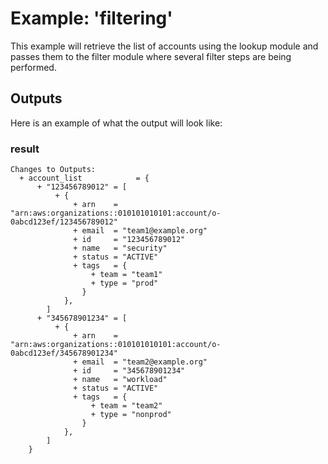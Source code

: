 # Example: 'filtering'

This example will retrieve the list of accounts using the lookup module and passes them to the filter
module where several filter steps are being performed.

## Outputs

Here is an example of what the output will look like:

### result

```text
Changes to Outputs:
  + account_list            = {
      + "123456789012" = [
          + {
              + arn    = "arn:aws:organizations::010101010101:account/o-0abcd123ef/123456789012"
              + email  = "team1@example.org"
              + id     = "123456789012"
              + name   = "security"
              + status = "ACTIVE"
              + tags   = {
                  + team = "team1"
                  + type = "prod"
                }
            },
        ]
      + "345678901234" = [
          + {
              + arn    = "arn:aws:organizations::010101010101:account/o-0abcd123ef/345678901234"
              + email  = "team2@example.org"
              + id     = "345678901234"
              + name   = "workload"
              + status = "ACTIVE"
              + tags   = {
                  + team = "team2"
                  + type = "nonprod"
                }
            },
        ]
    }
```